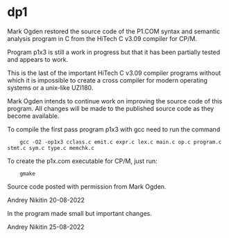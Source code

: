 # dp1

Mark Ogden restored the source code of the P1.COM syntax and semantic analysis program in C from the HiTech C v3.09 compiler for CP/M.

Program p1x3 is still a work in progress but that it has been partially tested and appears to work. 

This is the last of the important HiTech C v3.09 compiler programs without which it is impossible to create a cross compiler for modern operating systems or a unix-like UZI180.

Mark Ogden intends to continue work on improving the source code of this program. All changes will be made to the published source code as they become available.

To compile the first pass program p1x3 with gcc need to run the command

        gcc -O2 -op1x3 cclass.c emit.c expr.c lex.c main.c op.c program.c stmt.c sym.c type.c memchk.c

To create the p1x.com executable for CP/M, just run:

        gmake

Source code posted with permission from Mark Ogden.


Andrey Nikitin 20-08-2022

In the program made small but important changes.

 Andrey Nikitin 25-08-2022
